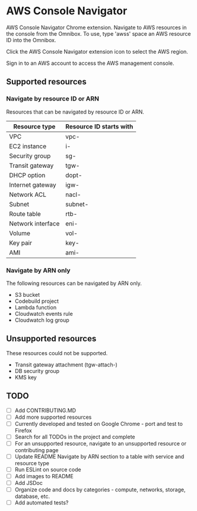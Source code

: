 # AWS Console Navigator

AWS Console Navigator Chrome extension. Navigate to AWS resources in the console from the Omnibox.
To use, type 'awss' space an AWS resource ID into the Omnibox.

Click the AWS Console Navigator extension icon to select the AWS region.

Sign in to an AWS account to access the AWS management console.

## Supported resources

### Navigate by resource ID or ARN

Resources that can be navigated by resource ID or ARN.

| Resource type     | Resource ID starts with |
| ----------------- | ----------------------- |
| VPC               | vpc-                    |
| EC2 instance      | i-                      |
| Security group    | sg-                     |
| Transit gateway   | tgw-                    |
| DHCP option       | dopt-                   |
| Internet gateway  | igw-                    |
| Network ACL       | nacl-                   |
| Subnet            | subnet-                 |
| Route table       | rtb-                    |
| Network interface | eni-                    |
| Volume            | vol-                    |
| Key pair          | key-                    |
| AMI               | ami-                    |

### Navigate by ARN only

The following resources can be navigated by ARN only.

- S3 bucket
- Codebuild project
- Lambda function
- Cloudwatch events rule
- Cloudwatch log group

## Unsupported resources

These resources could not be supported.

- Transit gateway attachment (tgw-attach-)
- DB security group
- KMS key

## TODO

- [ ] Add CONTRIBUTING.MD
- [ ] Add more supported resources
- [ ] Currently developed and tested on Google Chrome - port and test to Firefox
- [ ] Search for all TODOs in the project and complete
- [ ] For an unsupported resource, navigate to an unsupported resource or contributing page
- [ ] Update README Navigate by ARN section to a table with service and resource type
- [ ] Run ESLint on source code
- [ ] Add images to README
- [ ] Add JSDoc
- [ ] Organize code and docs by categories - compute, networks, storage, database, etc.
- [ ] Add automated tests?
